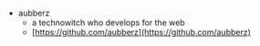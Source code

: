 - aubberz
  - a technowitch who develops for the web
  - [https://github.com/aubberz](https://github.com/aubberz)
